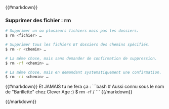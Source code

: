 {{#markdown}}
### Supprimer des fichier : rm

```bash
# Supprimer un ou plusieurs fichiers mais pas les dossiers.
$ rm <fichier> …
```

```bash
# Supprimer tous les fichiers ET dossiers des chemins spécifiés.
$ rm -r <chemin> …
```

```bash
# La même chose, mais sans demander de confirmation de suppression.
$ rm -rf <chemin> …
```

```bash
# La même chose, mais en demandant systematiquement une confirmation.
$ rm -ri <chemin> …
```

<div class="fragment">
{{#markdown}}
Et JAMAIS tu ne fera ça :
```bash
# Aussi connu sous le nom de "Barillette" chez Clever Age :)
$ rm -rf /
```
{{/markdown}}
</div>

{{/markdown}}
